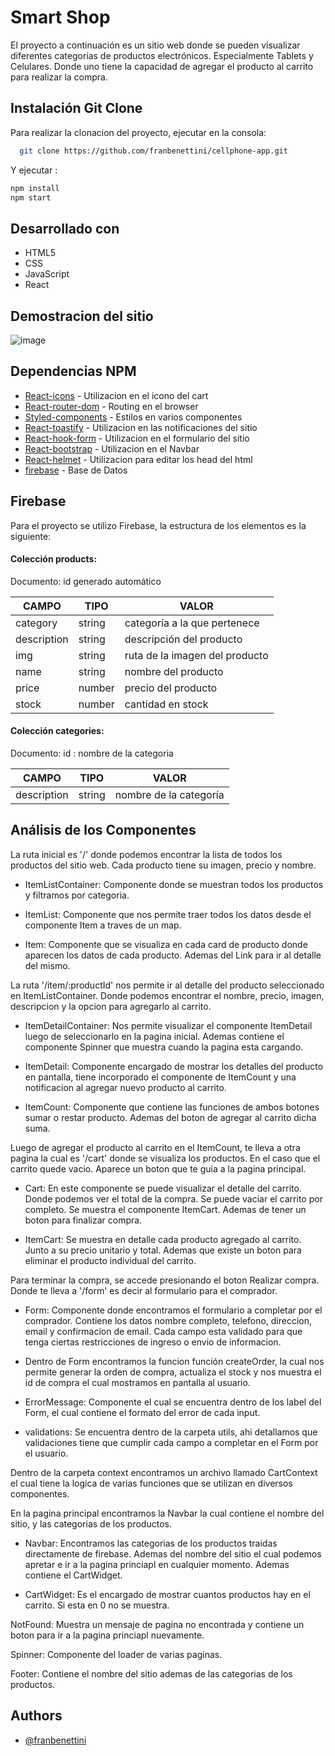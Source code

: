 # Smart Shop

El proyecto a continuación es un sitio web donde se pueden visualizar diferentes categorías de productos electrónicos. Especialmente Tablets y Celulares. Donde uno tiene la capacidad de agregar el producto al carrito para realizar la compra. 
## Instalación Git Clone

Para realizar la clonacion del proyecto, ejecutar en la consola:

```bash
  git clone https://github.com/franbenettini/cellphone-app.git
```

Y ejecutar :

```bash
npm install
npm start
```


## Desarrollado con
- HTML5
- CSS
- JavaScript
- React

## Demostracion del sitio

![image](https://github.com/franbenettini/cellphone-app/public/gif/SmartShop.gif)

## Dependencias NPM

 - [React-icons](https://react-icons.github.io/react-icons/) - Utilizacion en el icono del cart
 - [React-router-dom](https://v5.reactrouter.com/web/guides/quick-start) - Routing en el browser
 - [Styled-components](https://styled-components.com) - Estilos en varios componentes
 - [React-toastify](https://www.npmjs.com/package/react-toastify) - Utilizacion en las notificaciones del sitio
 - [React-hook-form](https://react-hook-form.com) - Utilizacion en el formulario del sitio
 - [React-bootstrap](https://react-bootstrap.github.io) - Utilizacion en el Navbar
 - [React-helmet](https://www.npmjs.com/package/react-helmet) - Utilizacion para editar los head del html
 - [firebase](https://firebase.google.com/?hl=es) - Base de Datos
 

## Firebase 

Para el proyecto se utilizo Firebase, la estructura de los elementos es la siguiente:

#### Colección products:

Documento: id generado automático

| CAMPO | TIPO   | VALOR  |
|-------|--------|--------|
| category | string | categoría a la que pertenece|
| description | string | descripción del producto |
| img | string | ruta de la imagen del producto |
| name | string | nombre del producto |
| price | number | precio del producto |
| stock | number | cantidad en stock |


#### Colección categories:

Documento: id : nombre de la categoria

| CAMPO | TIPO   | VALOR  |
|-------|--------|--------|
| description | string | nombre de la categoría|



## Análisis de los Componentes

La ruta inicial es '/' donde podemos encontrar la lista de todos los productos del sitio web. Cada producto tiene su imagen, precio y nombre.
 
- ItemListContainer: Componente donde se muestran todos los productos y filtramos por categoria.

- ItemList: Componente que nos permite traer todos los datos desde el componente Item a traves de un map.

- Item: Componente que se visualiza en cada card de producto donde aparecen los datos de cada producto. Ademas del Link para ir al detalle del mismo.


La ruta '/item/:productId' nos permite ir al detalle del producto seleccionado en ItemListContainer. Donde podemos encontrar el nombre, precio, imagen, descripcion y la opcion para agregarlo al carrito.

- ItemDetailContainer: Nos permite visualizar el componente ItemDetail luego de seleccionarlo en la pagina inicial. Ademas contiene el componente Spinner que muestra cuando la pagina esta cargando. 

- ItemDetail: Componente encargado de mostrar los detalles del producto en pantalla, tiene incorporado el componente de ItemCount y una notificacion al agregar nuevo producto al carrito.

- ItemCount: Componente que contiene las funciones de ambos botones sumar o restar producto. Ademas del boton de agregar al carrito dicha suma.


Luego de agregar el producto al carrito en el ItemCount, te lleva a otra pagina la cual es '/cart' donde se visualiza los productos. En el caso que el carrito quede vacio. Aparece un boton que te guia a la pagina principal.

- Cart: En este componente se puede visualizar el detalle del carrito. Donde podemos ver el total de la compra. Se puede vaciar el carrito por completo. Se muestra el componente ItemCart. Ademas de tener un boton para finalizar compra.

- ItemCart: Se muestra en detalle cada producto agregado al carrito. Junto a su precio unitario y total. Ademas que existe un boton para eliminar el producto individual del carrito.


Para terminar la compra, se accede presionando el boton Realizar compra. Donde te lleva a '/form' es decir al formulario para el comprador.

- Form: Componente donde encontramos el formulario a completar por el comprador. Contiene los datos nombre completo, telefono, direccion, email y confirmacion de email. Cada campo esta validado para que tenga ciertas restricciones de ingreso o envio de informacion.

- Dentro de Form encontramos la funcion función createOrder, la cual nos permite generar la orden de compra, actualiza el stock y nos muestra el id de compra el cual mostramos en pantalla al usuario.

- ErrorMessage: Componente el cual se encuentra dentro de los label del Form, el cual contiene el formato del error de cada input.

- validations: Se encuentra dentro de la carpeta utils, ahi detallamos que validaciones tiene que cumplir cada campo a completar en el Form por el usuario.


Dentro de la carpeta context encontramos un archivo llamado CartContext el cual tiene la logica de varias funciones que se utilizan en diversos componentes.


En la pagina principal encontramos la Navbar la cual contiene el nombre del sitio, y las categorias de los productos.

- Navbar: Encontramos las categorias de los productos traidas directamente de firebase. Ademas del nombre del sitio el cual podemos apretar e ir a la pagina princiapl en cualquier momento. Ademas contiene el CartWidget.

- CartWidget: Es el encargado de mostrar cuantos productos hay en el carrito. Si esta en 0 no se muestra.



NotFound: Muestra un mensaje de pagina no encontrada y contiene un boton para ir a la pagina princiapl nuevamente.

Spinner: Componente del loader de varias paginas.

Footer: Contiene el nombre del sitio ademas de las categorias de los productos.


## Authors

- [@franbenettini](https://github.com/franbenettini)








